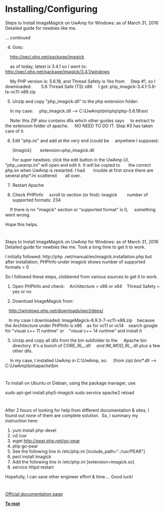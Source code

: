 # Installing/Configuring





Steps to Install ImageMagick on UwAmp for Windows:
as of March 31, 2016
Detailed guide for newbies like me.

... continued

4. Goto:

&#xA0; &#xA0; http://pecl.php.net/package/imagick

&#xA0; &#xA0; as of today, latest is 3.4.1 so I went to:
&#xA0; &#xA0; http://pecl.php.net/package/imagick/3.4.1/windows

&#xA0; &#xA0; My PHP version is: 5.6.18, and Thread Safety is Yes from
&#xA0; &#xA0; Step #1, so I downloaded:
&#xA0; &#xA0; &#xA0;&#xA0; 5.6 Thread Safe (TS) x86
&#xA0; &#xA0; I got: php_imagick-3.4.1-5.6-ts-vc11-x86.zip

5. Unzip and copy &quot;php_imagick.dll&quot; to the php extension folder:

&#xA0; &#xA0; In my case:
&#xA0; &#xA0; php_imagick.dll --&gt; C:\UwAmp\bin\php\php-5.6.18\ext

&#xA0; &#xA0; Note: this ZIP also contains dlls which other guides says
&#xA0; &#xA0; to extract to the extension folder of apache.
&#xA0; &#xA0; NO NEED TO DO IT. Step #3 has taken care of it.

6. Edit &quot;php.ini&quot; and add at the very end (could be 
&#xA0; &#xA0; anywhere I suppose):

&#xA0; &#xA0; &#xA0; [Imagick]
&#xA0; &#xA0; &#xA0; extension=php_imagick.dll

&#xA0; &#xA0; &#xA0; For super newbies: click the edit button in the UwAmp UI,
&#xA0; &#xA0; &#xA0; &quot;php_uwamp.ini&quot; will open and edit it. It will be copied to
&#xA0; &#xA0; &#xA0; the correct php.ini when UwAmp is restarted. I had 
&#xA0; &#xA0; &#xA0; trouble at first since there are several php*.ini scattered 
&#xA0; &#xA0; &#xA0; all over.

7. Restart Apache

8. Check PHPInfo
&#xA0; &#xA0; scroll to section (or find): imagick&#xA0; &#xA0; 
&#xA0; &#xA0; number of supported formats: 234

&#xA0; &#xA0; If there is no &quot;imagick&quot; section or &quot;supported format&quot; is 0,
&#xA0; &#xA0; something went wrong.

Hope this helps.

  

#



Steps to Install ImageMagick on UwAmp for Windows:
as of March 31, 2016
Detailed guide for newbies like me.
Took a long time to get it to work.

I initially followed:
http://php .net/manual/en/imagick.installation.php
but after installation, PHPInfo under imagick shows
number of supported formats = 0 

So I followed these steps, clobbered from various sources
to get it to work.

1. Open PHPInfo and check:
&#xA0;&#xA0; Architecture = x86 or x64
&#xA0;&#xA0; Thread Safety = yes or no

2. Download ImageMagick from:

&#xA0;&#xA0; http://windows.php.net/downloads/pecl/deps/

&#xA0;&#xA0; In my case I downloaded: ImageMagick-6.9.3-7-vc11-x86.zip
&#xA0;&#xA0; because the Architecture under PHPInfo is x86
&#xA0;&#xA0; as for vc11 or vc14
&#xA0;&#xA0; search google for &quot;visual c++ 11 runtime&quot; or
&#xA0;&#xA0; &quot;visual c++ 14 runtime&quot; and install it

3. Unzip and copy all dlls from the bin subfolder to the
&#xA0; &#xA0; Apache bin directory. It&apos;s a bunch of CORE_RL_*.dll
&#xA0; &#xA0; and IM_MOD_RL_*.dll plus a few other dlls.

&#xA0; &#xA0; In my case, I installed UwAmp in C:\UwAmp, so:
&#xA0; &#xA0; (from zip) bin/*.dll --&gt; C:\UwAmp\bin\apache\bin

  

#



To install on Ubuntu or Debian, using the package manager, use:

sudo apt-get install php5-imagick
sudo service apache2 reload

  

#



After 2 hours of looking for help from different documentation &amp; sites, I found out none of them are complete solution.&#xA0; So, I summary my instruction here:

1) yum install php-devel
2) cd /usr
3) wget http://pear.php.net/go-pear
4) php go-pear
5) See the following line in /etc/php.ini [include_path=&quot;.:/usr/PEAR&quot;]
6) pecl install imagick
7) Add the following line in /etc/php.ini [extension=imagick.so]
8) service httpd restart

Hopefully, I can save other engineer effort &amp; time.... Good luck!

  

#

[Official documentation page](https://www.php.net/manual/en/imagick.setup.php)

**[To root](/README.md)**